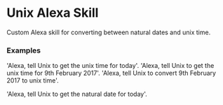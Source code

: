 # Unix Alexa Skill

Custom Alexa skill for converting between natural dates and unix time.

### Examples

'Alexa, tell Unix to get the unix time for today'.
'Alexa, tell Unix to get the unix time for 9th February 2017'.
'Alexa, tell Unix to convert 9th February 2017 to unix time'.

'Alexa, tell Unix to get the natural date for today'.